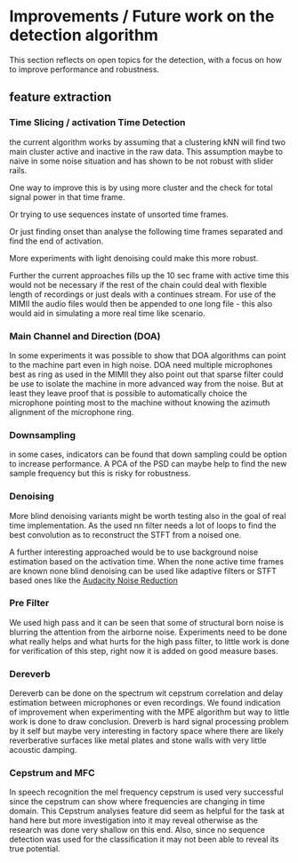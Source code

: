 
# Improvements / Future work on the detection algorithm

This section reflects on open topics for the detection, with a focus on how to improve performance and robustness.

## feature extraction

### Time Slicing / activation Time Detection

the current algorithm works by assuming that a clustering kNN will find two main cluster active and inactive in the raw data. This assumption maybe to naive in some noise situation and has shown to be not robust with slider rails. 

One way to improve this is by using more cluster and the check for total signal power in that time frame. 

Or trying to use sequences instate of unsorted time frames.

Or just finding onset than analyse the following time frames separated and find the end of activation.

More experiments with light denoising could make this more robust.

Further the current approaches fills up the 10 sec frame with active time this would not be necessary if the rest of the chain could deal with flexible length of recordings or just deals with a continues stream. For use of the MIMII the audio files would then be appended to one long file - this also would aid in simulating a more real time like scenario.

### Main Channel and Direction (DOA)

In some experiments it was possible to show that DOA algorithms can point to the machine part even in high noise. DOA need multiple microphones best as ring as used in the MIMII they also point out that sparse filter could be use to isolate the machine in more advanced way from the noise. But at least they leave proof that is possible to automatically choice the microphone pointing most to the machine without knowing the azimuth alignment of the microphone ring.

### Downsampling

in some cases, indicators can be found that down sampling could be option to increase performance. A PCA of the PSD can maybe help to find the new sample frequency but this is risky for robustness.

### Denoising

More blind denoising variants might be worth testing also in the goal of real time implementation. As the used nn filter needs a lot of loops to find the best convolution as to reconstruct the STFT from a noised one.

A further interesting approached would be to use background noise estimation based on the activation time. When the none active time frames are known none blind denoising can be used like adaptive filters or STFT based ones like the [Audacity Noise Reduction](https://wiki.audacityteam.org/wiki/How_Audacity_Noise_Reduction_Works)

### Pre Filter
We used high pass and it can be seen that some of structural born noise is blurring the attention from the airborne noise. Experiments need to be done what really helps and what hurts for the high pass filter, to little work is done for verification of this step, right now it is added on good measure bases.

### Dereverb

Dereverb can be done on the spectrum wit cepstrum correlation and delay estimation between microphones or even recordings. We found indication of improvement when experimenting with the MPE algorithm but way to little work is done to draw conclusion. Dreverb is hard signal processing problem by it self but maybe very interesting in factory space where there are likely reverberative surfaces like metal plates and stone walls with very little acoustic damping.

### Cepstrum and MFC

In speech recognition the mel frequency cepstrum is used very successful since the cepstrum can show where frequencies are changing in time domain. This Cepstrum analyses feature did seem as helpful for the task at hand here but more investigation into it may reveal otherwise as the research was done very shallow on this end. Also, since no sequence detection was used for the classification it may not been able to reveal its true potential.



